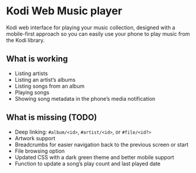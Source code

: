 # Kodi Web Music player
Kodi web interface for playing your music collection, designed with a mobile-first approach so you can easily use your phone to play music from the Kodi library.

## What is working
- Listing artists  
- Listing an artist’s albums  
- Listing songs from an album  
- Playing songs  
- Showing song metadata in the phone’s media notification  

## What is missing (TODO)
- Deep linking: `#album/<id>`, `#artist/<id>`, or `#file/<id?>`  
- Artwork support  
- Breadcrumbs for easier navigation back to the previous screen or start  
- File browsing option  
- Updated CSS with a dark green theme and better mobile support  
- Function to update a song’s play count and last played date  
